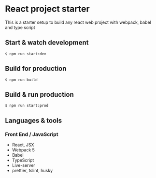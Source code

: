 # React project starter

This is a starter setup to build any react web project with webpack, babel and type script

## Start & watch development

    $ npm run start:dev

## Build for production

    $ npm run build
    
## Build & run production

    $ npm run start:prod
    
## Languages & tools

### Front End / JavaScript

- React, JSX 
- Webpack 5
- Babel
- TypeScript
- Live-server
- prettier, tslint, husky
